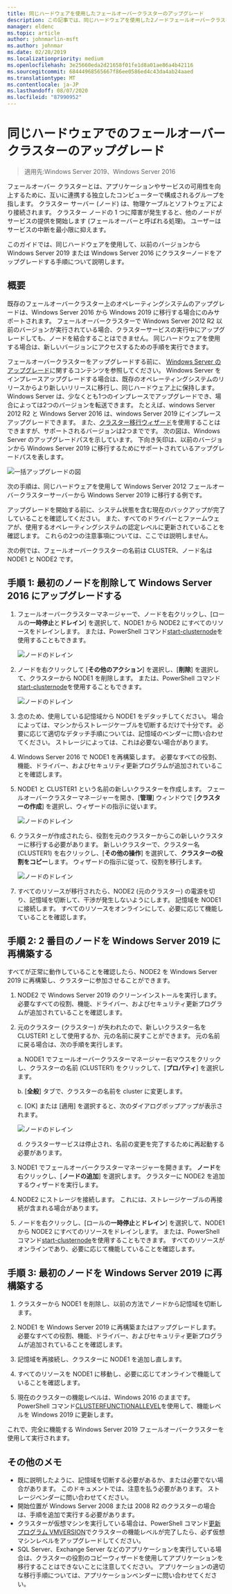 ```yaml
---
title: 同じハードウェアを使用したフェールオーバークラスターのアップグレード
description: この記事では、同じハードウェアを使用した2ノードフェールオーバークラスターのアップグレードについて説明します。
manager: eldenc
ms.topic: article
author: johnmarlin-msft
ms.author: johnmar
ms.date: 02/28/2019
ms.localizationpriority: medium
ms.openlocfilehash: 3e25660eda2d21658f01fe1d8a01ae86a4b42116
ms.sourcegitcommit: 68444968565667f86ee0586ed4c43da4ab24aaed
ms.translationtype: MT
ms.contentlocale: ja-JP
ms.lasthandoff: 08/07/2020
ms.locfileid: "87990952"
---
```

# <a name="upgrading-failover-clusters-on-the-same-hardware"></a>同じハードウェアでのフェールオーバークラスターのアップグレード

> 適用先:Windows Server 2019、Windows Server 2016

フェールオーバー クラスターとは、アプリケーションやサービスの可用性を向上するために、互いに連携する独立したコンピューターで構成されるグループを指します。 クラスター サーバー (ノード) は、物理ケーブルとソフトウェアにより接続されます。 クラスター ノードの 1 つに障害が発生すると、他のノードがサービスの提供を開始します (フェールオーバーと呼ばれる処理)。 ユーザーはサービスの中断を最小限に抑えます。

このガイドでは、同じハードウェアを使用して、以前のバージョンから Windows Server 2019 または Windows Server 2016 にクラスターノードをアップグレードする手順について説明します。

## <a name="overview"></a>概要

既存のフェールオーバークラスター上のオペレーティングシステムのアップグレードは、Windows Server 2016 から Windows 2019 に移行する場合にのみサポートされます。  フェールオーバークラスターで Windows Server 2012 R2 以前のバージョンが実行されている場合、クラスターサービスの実行中にアップグレードしても、ノードを結合することはできません。  同じハードウェアを使用する場合は、新しいバージョンにアクセスするための手順を実行できます。

フェールオーバークラスターをアップグレードする前に、 [Windows Server のアップグレード](../upgrade/upgrade-overview.md)に関するコンテンツを参照してください。  Windows Server をインプレースアップグレードする場合は、既存のオペレーティングシステムのリリースからより新しいリリースに移行し、同じハードウェア上に保持します。 Windows Server は、少なくとも1つのインプレースでアップグレードでき、場合によっては2つのバージョンを転送できます。 たとえば、windows Server 2012 R2 と Windows Server 2016 は、windows Server 2019 にインプレースアップグレードできます。  また、[クラスター移行ウィザード](https://blogs.msdn.microsoft.com/clustering/2012/06/25/how-to-move-highly-available-clustered-vms-to-windows-server-2012-with-the-cluster-migration-wizard/)を使用することはできますが、サポートされるバージョンは2つまでです。 次の図は、Windows Server のアップグレードパスを示しています。 下向き矢印は、以前のバージョンから Windows Server 2019 に移行するためにサポートされているアップグレードパスを表します。

![一括アップグレードの図](media/In-Place-Upgrade/In-Place-Upgrade-1.png)

次の手順は、同じハードウェアを使用して Windows Server 2012 フェールオーバークラスターサーバーから Windows Server 2019 に移行する例です。

アップグレードを開始する前に、システム状態を含む現在のバックアップが完了していることを確認してください。  また、すべてのドライバーとファームウェアが、使用するオペレーティングシステムの認定レベルに更新されていることを確認します。  これらの2つの注意事項については、ここでは説明しません。

次の例では、フェールオーバークラスターの名前は CLUSTER、ノード名は NODE1 と NODE2 です。

## <a name="step-1-evict-first-node-and-upgrade-to-windows-server-2016"></a>手順 1: 最初のノードを削除して Windows Server 2016 にアップグレードする

1. フェールオーバークラスターマネージャーで、ノードを右クリックし、[ロールの**一時停止**と**ドレイン**] を選択して、NODE1 から NODE2 にすべてのリソースをドレインします。  または、PowerShell コマンド[start-clusternode](/powershell/module/failoverclusters/suspend-clusternode)を使用することもできます。

    ![ノードのドレイン](media/In-Place-Upgrade/In-Place-Upgrade-2.png)

2. ノードを右クリックして [**その他のアクション**] を選択し、[**削除**] を選択して、クラスターから NODE1 を削除します。  または、PowerShell コマンド[start-clusternode](/powershell/module/failoverclusters/remove-clusternode)を使用することもできます。

    ![ノードのドレイン](media/In-Place-Upgrade/In-Place-Upgrade-3.png)

3. 念のため、使用している記憶域から NODE1 をデタッチしてください。  場合によっては、マシンからストレージケーブルを切断するだけで十分です。  必要に応じて適切なデタッチ手順については、記憶域のベンダーに問い合わせてください。  ストレージによっては、これは必要ない場合があります。

4. Windows Server 2016 で NODE1 を再構築します。  必要なすべての役割、機能、ドライバー、およびセキュリティ更新プログラムが追加されていることを確認します。

5. NODE1 と CLUSTER1 という名前の新しいクラスターを作成します。  フェールオーバークラスターマネージャーを開き、[**管理**] ウィンドウで [**クラスターの作成**] を選択し、ウィザードの指示に従います。

    ![ノードのドレイン](media/In-Place-Upgrade/In-Place-Upgrade-4.png)

6. クラスターが作成されたら、役割を元のクラスターからこの新しいクラスターに移行する必要があります。  新しいクラスターで、クラスター名 (CLUSTER1) を右クリックし、[**その他の操作**] を選択して、**クラスターの役割をコピー**します。  ウィザードの指示に従って、役割を移行します。

    ![ノードのドレイン](media/In-Place-Upgrade/In-Place-Upgrade-5.png)

7.  すべてのリソースが移行されたら、NODE2 (元のクラスター) の電源を切り、記憶域を切断して、干渉が発生しないようにします。  記憶域を NODE1 に接続します。  すべてのリソースをオンラインにして、必要に応じて機能していることを確認します。

## <a name="step-2-rebuild-second-node-to-windows-server-2019"></a>手順 2: 2 番目のノードを Windows Server 2019 に再構築する

すべてが正常に動作していることを確認したら、NODE2 を Windows Server 2019 に再構築し、クラスターに参加させることができます。

1. NODE2 で Windows Server 2019 のクリーンインストールを実行します。 必要なすべての役割、機能、ドライバー、およびセキュリティ更新プログラムが追加されていることを確認します。

2. 元のクラスター (クラスター) が失われたので、新しいクラスター名を CLUSTER1 として使用するか、元の名前に戻すことができます。  元の名前に戻る場合は、次の手順を実行します。

   a. NODE1 でフェールオーバークラスターマネージャー右マウスをクリックし、クラスターの名前 (CLUSTER1) をクリックして、[**プロパティ**] を選択します。

   b. [**全般**] タブで、クラスターの名前を cluster に変更します。

   c. [OK] または [適用] を選択すると、次のダイアログポップアップが表示されます。

    ![ノードのドレイン](media/In-Place-Upgrade/In-Place-Upgrade-6.png)

    d. クラスターサービスは停止され、名前の変更を完了するために再起動する必要があります。

3. NODE1 でフェールオーバークラスターマネージャーを開きます。  **ノード**を右クリックし、[**ノードの追加**] を選択します。  クラスターに NODE2 を追加するウィザードを実行します。

4. NODE2 にストレージを接続します。 これには、ストレージケーブルの再接続が含まれる場合があります。

5. ノードを右クリックし、[ロールの**一時停止**と**ドレイン**] を選択して、NODE1 から NODE2 にすべてのリソースをドレインします。  または、PowerShell コマンド[start-clusternode](/powershell/module/failoverclusters/suspend-clusternode)を使用することもできます。  すべてのリソースがオンラインであり、必要に応じて機能していることを確認します。

## <a name="step-3-rebuild-first-node-to-windows-server-2019"></a>手順 3: 最初のノードを Windows Server 2019 に再構築する

1. クラスターから NODE1 を削除し、以前の方法でノードから記憶域を切断します。

2. NODE1 を Windows Server 2019 に再構築またはアップグレードします。  必要なすべての役割、機能、ドライバー、およびセキュリティ更新プログラムが追加されていることを確認します。

3. 記憶域を再接続し、クラスターに NODE1 を追加し直します。

4. すべてのリソースを NODE1 に移動し、必要に応じてオンラインで機能していることを確認します。

5. 現在のクラスターの機能レベルは、Windows 2016 のままです。  PowerShell コマンド[CLUSTERFUNCTIONALLEVEL](/powershell/module/failoverclusters/update-clusterfunctionallevel)を使用して、機能レベルを Windows 2019 に更新します。

これで、完全に機能する Windows Server 2019 フェールオーバークラスターを使用して実行されます。

## <a name="additional-notes"></a>その他のメモ

- 既に説明したように、記憶域を切断する必要があるか、または必要でない場合があります。  このドキュメントでは、注意を払う必要があります。  ストレージベンダーに問い合わせてください。
- 開始位置が Windows Server 2008 または 2008 R2 のクラスターの場合は、手順を追加で実行する必要があります。
- クラスターが仮想マシンを実行している場合は、PowerShell コマンド[更新プログラム VMVERSION](/powershell/module/hyper-v/update-vmversion)でクラスターの機能レベルが完了したら、必ず仮想マシンレベルをアップグレードしてください。
- SQL Server、Exchange Server などのアプリケーションを実行している場合は、クラスターの役割のコピーウィザードを使用してアプリケーションを移行することはできないことに注意してください。  アプリケーションの適切な移行手順については、アプリケーションベンダーに問い合わせてください。